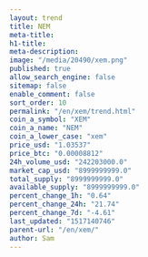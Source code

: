 ```yaml
---
layout: trend
title: NEM
meta-title: 
h1-title: 
meta-description: 
image: "/media/20490/xem.png"
published: true
allow_search_engine: false
sitemap: false
enable_comment: false
sort_order: 10
permalink: "/en/xem/trend.html"
coin_a_symbol: "XEM"
coin_a_name: "NEM"
coin_a_lower_case: "xem"
price_usd: "1.03537"
price_btc: "0.00008812"
24h_volume_usd: "242203000.0"
market_cap_usd: "8999999999.0"
total_supply: "8999999999.0"
available_supply: "8999999999.0"
percent_change_1h: "0.64"
percent_change_24h: "21.74"
percent_change_7d: "-4.61"
last_updated: "1517140746"
parent-url: "/en/xem/"
author: Sam
---
```


